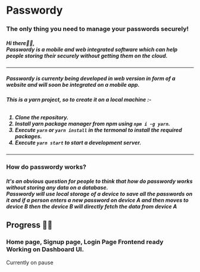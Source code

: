 <h1>Passwordy</h1>
<h3>The only thing you need to manage your passwords securely!</h3>
<h5>Hi there👋🏻,<br/> Passwordy is a mobile and web integrated software which can help people storing their securely without getting them on the cloud.</h5>
<hr/>
<h5>Passwordy is currenty being developed in web version in form of a website and will soon be integrated on a mobile app.</h5>
<h5>
  This is a yarn project, so to create it on a local machine :-<br/><br/>
  <ol>
    <li>Clone the repository.</li>
    <li>Install yarn package manager from npm using <code>npm i -g yarn</code>.</li>
    <li>Execute <code>yarn</code> or <code>yarn install</code> in the termonal to install the required packages.</li>
    <li>Execute <code>yarn start</code> to start a development server.</li>
  </ol>
</h5>
<hr/>
<h3>How do passwordy works? </h3>
<h5>It's an obvious question for people to think that how do passwordy works without storing any data on a database.<br/>
Passwordy will use local storage of a device to save all the passwords on it and if a person enters a new password on device A and then moves to device B then the device B will directly fetch the data from device A</h5>

<h2>Progress
🚀🚀</h2>
<h3>Home page, 
Signup page, 
Login Page 
Frontend ready
</br>
Working
on
Dashboard 
UI.
</h3>


Currently on pause
